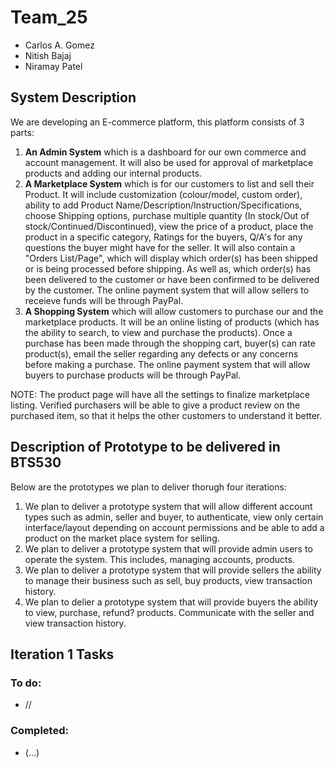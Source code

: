 # Team_25
  * Carlos A. Gomez
  * Nitish Bajaj
  * Niramay Patel
  
## System Description
We are developing an E-commerce platform, this platform consists of 3 parts:
 1. **An Admin System** which is a dashboard for our own commerce and account management. It will also be used for approval of marketplace products and adding our internal products.
 2. **A Marketplace System** which is for our customers to list and sell their Product. It will include customization (colour/model, custom order), ability to add Product Name/Description/Instruction/Specifications, choose Shipping options, purchase multiple quantity (In stock/Out of stock/Continued/Discontinued), view the price of a product, place the product in a specific category, Ratings for the buyers, Q/A's for any questions the buyer might have for the seller. It will also contain a "Orders List/Page", which will display which order(s) has been shipped or is being processed before shipping. As well as, which order(s) has been delivered to the customer or have been confirmed to be delivered by the customer. The online payment system that will allow sellers to receieve funds will be through PayPal.
 3. **A Shopping System** which will allow customers to purchase our and the marketplace products. It will be an online listing of products (which has the ability to search, to view and purchase the products). Once a purchase has been made through the shopping cart, buyer(s) can rate product(s), email the seller regarding any defects or any concerns before making a purchase. The online payment system that will allow buyers to purchase products will be through PayPal.

NOTE: The product page will have all the settings to finalize marketplace listing. Verified purchasers will be able to give a product review on the purchased item, so that it helps the other customers to understand it better.
 
## Description of Prototype to be delivered in BTS530
Below are the prototypes we plan to deliver thorugh four iterations:
 1. We plan to deliver a prototype system that will allow different account types such as admin, seller and buyer, to authenticate, view only certain interface/layout depending on account permissions and be able to add a product on the market place system for selling.
 2. We plan to deliver a prototype system that will provide admin users to operate the system. This includes, managing accounts, products.
 3. We plan to deliver a prototype system that will provide sellers the ability to manage their business such as sell, buy products, view transaction history.
 4. We plan to delier a prototype system that will provide buyers the ability to view, purchase, refund? products. Communicate with the seller and view transaction history.
 
## Iteration 1 Tasks
### To do:
 * //
### Completed:
 * (...)
